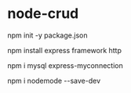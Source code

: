 # node-crud
npm init -y package.json

npm install express framework http

npm i mysql express-myconnection

npm i nodemode --save-dev